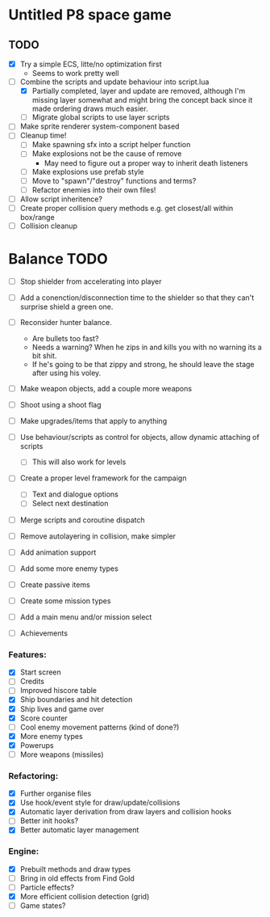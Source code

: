 # Untitled P8 space game

## TODO
- [x] Try a simple ECS, litte/no optimization first
  - Seems to work pretty well
- [ ] Combine the scripts and update behaviour into script.lua
  - [x] Partially completed, layer and update are removed, although I'm missing layer somewhat and might bring the concept back since it made ordering draws much easier.
  - [ ] Migrate global scripts to use layer scripts
- [ ] Make sprite renderer system-component based
- [ ] Cleanup time!
  - [ ] Make spawning sfx into a script helper function
  - [ ] Make explosions not be the cause of remove
    - May need to figure out a proper way to inherit death listeners
  - [ ] Make explosions use prefab style
  - [ ] Move to "spawn"/"destroy" functions and terms?
  - [ ] Refactor enemies into their own files!
- [ ] Allow script inheritence?
- [ ] Create proper collision query methods e.g. get closest/all within box/range
- [ ] Collision cleanup

# Balance TODO
- [ ] Stop shielder from accelerating into player
- [ ] Add a conenction/disconnection time to the shielder so that they can't surprise shield a green one.
- [ ] Reconsider hunter balance.
  - Are bullets too fast?
  - Needs a warning? When he zips in and kills you with no warning its a bit shit.
  - If he's going to be that zippy and strong, he should leave the stage after using his voley.

- [ ] Make weapon objects, add a couple more weapons
- [ ] Shoot using a shoot flag
- [ ] Make upgrades/items that apply to anything
- [ ] Use behaviour/scripts as control for objects, allow dynamic attaching of scripts
  - [ ] This will also work for levels
- [ ] Create a proper level framework for the campaign
  - [ ] Text and dialogue options
  - [ ] Select next destination
- [ ] Merge scripts and coroutine dispatch
- [ ] Remove autolayering in collision, make simpler
- [ ] Add animation support
- [ ] Add some more enemy types
- [ ] Create passive items
- [ ] Create some mission types
- [ ] Add a main menu and/or mission select
- [ ] Achievements

### Features:
- [x] Start screen
- [ ] Credits
- [ ] Improved hiscore table
- [x] Ship boundaries and hit detection
- [x] Ship lives and game over
- [x] Score counter
- [ ] Cool enemy movement patterns (kind of done?)
- [x] More enemy types
- [x] Powerups
- [ ] More weapons (missiles)

### Refactoring:
- [x] Further organise files
- [x] Use hook/event style for draw/update/collisions
- [x] Automatic layer derivation from draw layers and collision hooks
- [ ] Better init hooks?
- [x] Better automatic layer management

### Engine:
- [x] Prebuilt methods and draw types
- [ ] Bring in old effects from Find Gold
- [ ] Particle effects?
- [x] More efficient collision detection (grid)
- [ ] Game states?